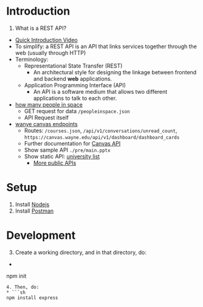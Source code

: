 
# Introduction

1. What is a REST API?

* [Quick Introduction Video](https://play.vidyard.com/Le2QkL3lixu3GmssEXYyLg.html)
* To simplify: a REST API is an API that links services together through the web (usually through HTTP)
* Terminology:
  * Representational State Transfer (REST) 
    * An architectural style for designing the linkage between frontend and backend **web** applications.
  * Application Programming Interface (API)
    * An API is a software medium that allows two different applications to talk to each other. 
* [how many people in space](https://www.howmanypeopleareinspacerightnow.com/)
  * GET request for data `/peopleinspace.json`
  * API Request itself
* [wanye canvas endpoints](https://canvas.wayne.edu)
  * Routes: `/courses.json`, `/api/v1/conversations/unread_count`, `https://canvas.wayne.edu/api/v1/dashboard/dashboard_cards`
  * Further documentation for [Canvas API](https://canvas.instructure.com/doc/api)
  * Show sample API `./pre/main.pptx`
  * Show static API: [university list](https://raw.githubusercontent.com/Hipo/university-domains-list/master/world_universities_and_domains.json)
    * [More public APIs](https://github.com/public-apis/public-apis)

# Setup

1. Install [Nodejs](https://nodejs.org)
2. Install [Postman](https://www.postman.com/downloads/)

# Development

3. Create a working directory, and in that directory, do:
* ```sh
npm init
```
4. Then, do:
* ```sh
npm install express
```

